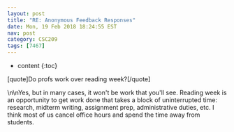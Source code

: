 ```yaml
---
layout: post
title: "RE: Anonymous Feedback Responses"
date: Mon, 19 Feb 2018 18:24:55 EST
nav: post
category: CSC209
tags: [7467]
---
```


* content
{:toc}

[quote]Do profs work over reading week?[/quote]
<!-- more -->
<p>\n\nYes, but in many cases, it won't be work that you'll see. Reading week is an opportunity to get work done that takes a block of uninterrupted time: research, midterm writing, assignment prep, administrative duties, etc. I think most of us cancel office hours and spend the time away from students.</p>
